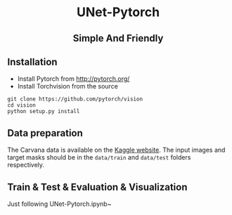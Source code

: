 <h1 align="center"> UNet-Pytorch </h1>
<h2 align="center"> Simple And Friendly </h2>

## Installation
- Install Pytorch from http://pytorch.org/
- Install Torchvision from the source

```
git clone https://github.com/pytorch/vision
cd vision
python setup.py install
```

## Data preparation
The Carvana data is available on the [Kaggle website](https://www.kaggle.com/c/carvana-image-masking-challenge/data).
The input images and target masks should be in the `data/train` and `data/test` folders respectively.

## Train & Test & Evaluation & Visualization
Just following UNet-Pytorch.ipynb~
